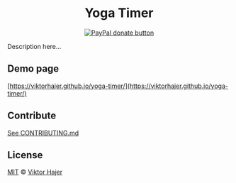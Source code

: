 <h1 align="center">Yoga Timer</h1>

<p align="center">
  <a href="https://www.paypal.me/viktorhajer" title="Donate to this project using Paypal">
    <img src="https://img.shields.io/badge/paypal-donate-green.svg" alt="PayPal donate button" />
  </a>
</p>

Description here...

## Demo page

[https://viktorhajer.github.io/yoga-timer/](https://viktorhajer.github.io/yoga-timer/)

## Contribute
[See CONTRIBUTING.md](CONTRIBUTING.md)

## License

[MIT](https://tldrlegal.com/license/mit-license) © [Viktor Hajer](https://github.com/viktorhajer)

